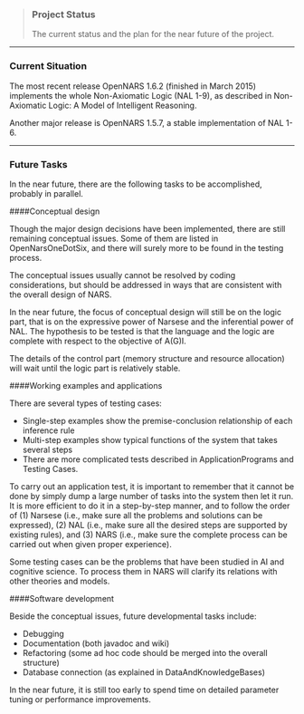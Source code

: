 > ### Project Status  
> The current status and the plan for the near future of the project.
***

### Current Situation

The most recent release OpenNARS 1.6.2 (finished in March 2015) implements the whole Non-Axiomatic Logic (NAL 1-9), as described in Non-Axiomatic Logic: A Model of Intelligent Reasoning.

Another major release is OpenNARS 1.5.7, a stable implementation of NAL 1-6.

***
### Future Tasks

In the near future, there are the following tasks to be accomplished, probably in parallel.

####Conceptual design

Though the major design decisions have been implemented, there are still remaining conceptual issues. Some of them are listed in OpenNarsOneDotSix, and there will surely more to be found in the testing process.

The conceptual issues usually cannot be resolved by coding considerations, but should be addressed in ways that are consistent with the overall design of NARS.

In the near future, the focus of conceptual design will still be on the logic part, that is on the expressive power of Narsese and the inferential power of NAL. The hypothesis to be tested is that the language and the logic are complete with respect to the objective of A(G)I.

The details of the control part (memory structure and resource allocation) will wait until the logic part is relatively stable.

####Working examples and applications

There are several types of testing cases:

* Single-step examples show the premise-conclusion relationship of each inference rule
* Multi-step examples show typical functions of the system that takes several steps
* There are more complicated tests described in ApplicationPrograms and Testing Cases.

To carry out an application test, it is important to remember that it cannot be done by simply dump a large number of tasks into the system then let it run. It is more efficient to do it in a step-by-step manner, and to follow the order of (1) Narsese (i.e., make sure all the problems and solutions can be expressed), (2) NAL (i.e., make sure all the desired steps are supported by existing rules), and (3) NARS (i.e., make sure the complete process can be carried out when given proper experience).

Some testing cases can be the problems that have been studied in AI and cognitive science. To process them in NARS will clarify its relations with other theories and models.

####Software development

Beside the conceptual issues, future developmental tasks include:

* Debugging
* Documentation (both javadoc and wiki)
* Refactoring (some ad hoc code should be merged into the overall structure)
* Database connection (as explained in DataAndKnowledgeBases)

In the near future, it is still too early to spend time on detailed parameter tuning or performance improvements.